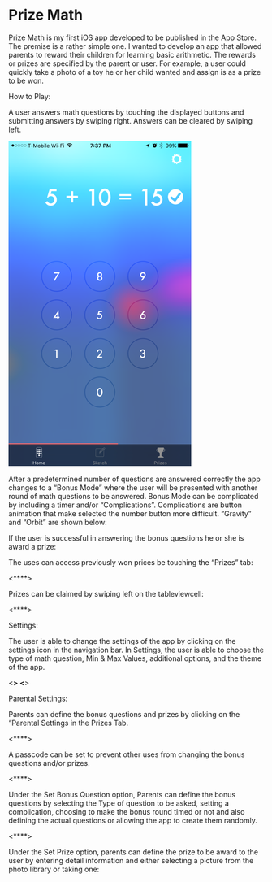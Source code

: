 # Prize Math

Prize Math is my first iOS app developed to be published in the App Store.  The premise is a rather simple one.  I wanted to develop an app that allowed parents to reward their children for learning basic arithmetic.  The rewards or prizes are specified by the parent or user.  For example, a user could quickly take a photo of a toy he or her child wanted and assign is as a prize to be won.  

How to Play:

A user answers math questions by touching the displayed buttons and submitting answers by swiping right.  Answers can be cleared by swiping left. 

![Alt text](howToPlay.PNG?raw=true "Title")

After a predetermined number of questions are answered correctly the app changes to a “Bonus Mode” where the user will be presented with another round of math questions to be answered.  Bonus Mode can be complicated by including a timer and/or “Complications”.  Complications are button animation that make selected the number button more difficult.  “Gravity” and “Orbit” are shown below:

If the user is successful in answering the bonus questions he or she is award a prize:

The uses can access previously won prices be touching the “Prizes” tab:

<****>

Prizes can be claimed by swiping left on the tableviewcell:

<****>

Settings:

The user is able to change the settings of the app by clicking on the settings icon in the navigation bar.  In Settings, the user is able to choose the type of math question, Min & Max Values, additional options, and the theme of the app. 

<****> <****>

Parental Settings:

Parents can define the bonus questions and prizes by clicking on the “Parental Settings in the Prizes Tab.

<****>

A passcode can be set to prevent other uses from changing the bonus questions and/or prizes.

<****>

Under the Set Bonus Question option, Parents can define the bonus questions by selecting the Type of question to be asked, setting a complication, choosing to make the bonus round timed or not and also defining the actual questions or allowing the app to create them randomly.

<****>

Under the Set Prize option, parents can define the prize to be award to the user by entering detail information and either selecting a picture from the photo library or taking one:

